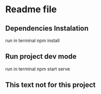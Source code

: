 # Readme file
## Dependencies Instalation
run in terminal npm install
## Run project dev mode
run in terminal npm start serve
## This text not for this project
